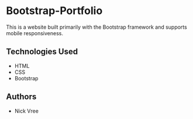# Bootstrap-Portfolio

This is a website built primarily with the Bootstrap framework and supports mobile responsiveness.

## Technologies Used
* HTML
* CSS
* Bootstrap

## Authors
* Nick Vree
